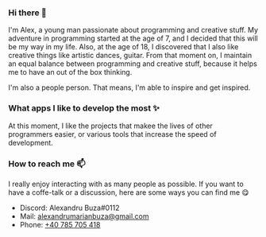 ### Hi there 👋
I'm Alex, a young man passionate about programming and creative stuff. My adventure in programming started at the age of 7, and I decided that this will be my way in my life. Also, at the age of 18, I discovered that I also like creative things like artistic dances, guitar. From that moment on, I maintain an equal balance between programming and creative stuff, because it helps me to have an out of the box thinking. 

I'm also a people person. That means, I'm able to inspire and get inspired.

### What apps I like to develop the most ✨
At this moment, I like the projects that makee the lives of other programmers easier, or various tools that increase the speed of development.

### How to reach me 📫
I really enjoy interacting with as many people as possible. If you want to have a coffe-talk or a discussion, here are some ways you can find me 😋
- Discord: Alexandru Buza#0112
- Mail: <alexandrumarianbuza@gmail.com>
- Phone: [+40 785 705 418](tel:+40785705418)
